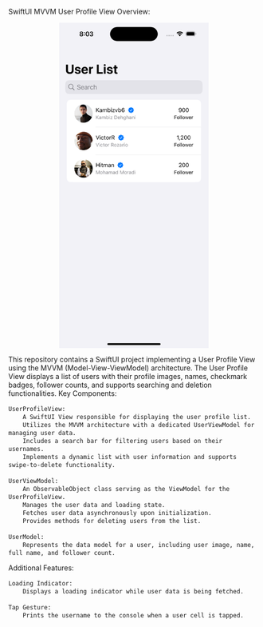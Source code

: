 SwiftUI MVVM User Profile View
Overview:

<p align="center">
  <img width="300" align="center" src="https://github.com/kambizvb6/MVVM-in-Swiftui/blob/main/SwiftUI-MVVM-User-Profile.png" alt="demo"/>
</p>

This repository contains a SwiftUI project implementing a User Profile View using the MVVM (Model-View-ViewModel) architecture. The User Profile View displays a list of users with their profile images, names, checkmark badges, follower counts, and supports searching and deletion functionalities.
Key Components:

    UserProfileView:
        A SwiftUI View responsible for displaying the user profile list.
        Utilizes the MVVM architecture with a dedicated UserViewModel for managing user data.
        Includes a search bar for filtering users based on their usernames.
        Implements a dynamic list with user information and supports swipe-to-delete functionality.

    UserViewModel:
        An ObservableObject class serving as the ViewModel for the UserProfileView.
        Manages the user data and loading state.
        Fetches user data asynchronously upon initialization.
        Provides methods for deleting users from the list.

    UserModel:
        Represents the data model for a user, including user image, name, full name, and follower count.

Additional Features:

    Loading Indicator:
        Displays a loading indicator while user data is being fetched.

    Tap Gesture:
        Prints the username to the console when a user cell is tapped.
